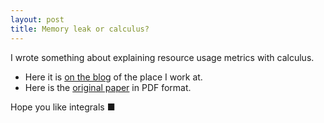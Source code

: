 ```yaml
---
layout: post
title: Memory leak or calculus?
---
```


I wrote something about explaining resource usage metrics with calculus.

* Here it is [on the blog](https://improbable.io/2016/05/23/memory-leak-just-calculus) of the
  place I work at.
* Here is the [original paper](http://stu.scot/memory_leak_or_calculus.pdf) in PDF format.

Hope you like integrals &#x25A0;
